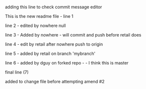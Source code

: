 adding this line to check commit message editor

This is the new readme file - line 1

line 2 - edited by nowhere null

line 3 - Added by nowhere - will commit and push before retail does

line 4 - edit by retail after nowhere push to origin

line 5 - added by retail on branch 'mybranch'

line 6 - added by dguy on forked repo - <INSERTED THIS> - I think this is master


final line (7)

added to change file before attempting amend #2
